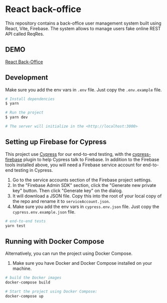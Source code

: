 # React back-office

This repository contains a back-office user management system built using React, Vite, Firebase.
The system allows to manage users fake online REST API called ReqRes.

## DEMO

[React Back-Office](https://react-back-office-geovanesantana.vercel.app/)

## Development

Make sure you add the env vars in `.env` file. Just copy the `.env.example` file.

```bash
# Install dependencies
$ yarn

# Run the project
$ yarn dev

# The server will initialize in the <http://localhost:3000>
```

## Setting up Firebase for Cypress

This project use [Cypress](https://www.cypress.io/) for our end-to-end testing, with the [cypress-firebase](https://github.com/prescottprue/cypress-firebase) plugin to help Cypress talk to Firebase. In addition to the Firebase tools installed above, you will need a Firebase service account for end-to-end testing in Cypress.

1. Go to the service accounts section of the Firebase project settings.
2. In the "Firebase Admin SDK" section, click the "Generate new private key" button. Then click "Generate key" on the dialog.
3. It will download a JSON file. Copy this into the root of your local copy of the repo and rename it to `serviceAccount.json`.
4. Make sure you add the env vars in `cypress.env.json` file. Just copy the `cypress.env.example.json` file.

```sh
# end-to-end tests
yarn test
```

## Running with Docker Compose

Alternatively, you can run the project using Docker Compose.

1. Make sure you have Docker and Docker Compose installed on your machine.

```sh
# build the Docker images
docker-compose build

# Start the project using Docker Compose:
docker-compose up
```
